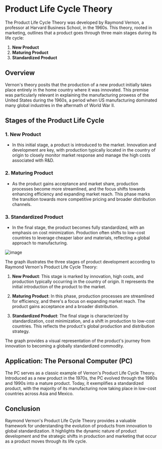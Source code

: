 # Product Life Cycle Theory

The Product Life Cycle Theory was developed by Raymond Vernon, a professor at Harvard Business School, in the 1960s. This theory, rooted in marketing, outlines that a product goes through three main stages during its life cycle:

1. **New Product**
2. **Maturing Product**
3. **Standardized Product**

## Overview

Vernon's theory posits that the production of a new product initially takes place entirely in the home country where it was innovated. This premise was particularly relevant in explaining the manufacturing prowess of the United States during the 1960s, a period when US manufacturing dominated many global industries in the aftermath of World War II.

## Stages of the Product Life Cycle

### 1. New Product

- In this initial stage, a product is introduced to the market. Innovation and development are key, with production typically located in the country of origin to closely monitor market response and manage the high costs associated with R&D.

### 2. Maturing Product

- As the product gains acceptance and market share, production processes become more streamlined, and the focus shifts towards enhancing efficiency and expanding market reach. This phase marks the transition towards more competitive pricing and broader distribution channels.

### 3. Standardized Product

- In the final stage, the product becomes fully standardized, with an emphasis on cost minimization. Production often shifts to low-cost countries to leverage cheaper labor and materials, reflecting a global approach to manufacturing.

![image](https://github.com/Collegehive/Notes/assets/159722383/76c88204-1bed-4dc8-9643-6cfcfb389912)

The graph illustrates the three stages of product development according to Raymond Vernon's Product Life Cycle Theory:

1. **New Product**: This stage is marked by innovation, high costs, and production typically occurring in the country of origin. It represents the initial introduction of the product to the market.

2. **Maturing Product**: In this phase, production processes are streamlined for efficiency, and there's a focus on expanding market reach. The product gains acceptance and a broader distribution.

3. **Standardized Product**: The final stage is characterized by standardization, cost minimization, and a shift in production to low-cost countries. This reflects the product's global production and distribution strategy.

The graph provides a visual representation of the product's journey from innovation to becoming a globally standardized commodity.

## Application: The Personal Computer (PC)

The PC serves as a classic example of Vernon's Product Life Cycle Theory. Introduced as a new product in the 1970s, the PC evolved through the 1980s and 1990s into a mature product. Today, it exemplifies a standardized product, with the majority of its manufacturing now taking place in low-cost countries across Asia and Mexico.

## Conclusion

Raymond Vernon's Product Life Cycle Theory provides a valuable framework for understanding the evolution of products from innovation to global standardization. It highlights the dynamic nature of product development and the strategic shifts in production and marketing that occur as a product moves through its life cycle.

